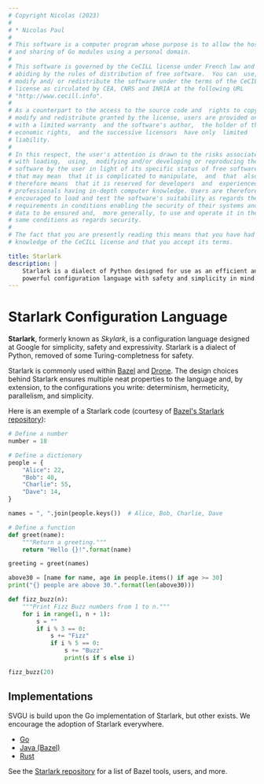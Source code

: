 ```yaml
---
# Copyright Nicolas (2023)
#
# * Nicolas Paul
#
# This software is a computer program whose purpose is to allow the hosting
# and sharing of Go modules using a personal domain.
#
# This software is governed by the CeCILL license under French law and
# abiding by the rules of distribution of free software.  You can  use, 
# modify and/ or redistribute the software under the terms of the CeCILL
# license as circulated by CEA, CNRS and INRIA at the following URL
# "http://www.cecill.info". 
#
# As a counterpart to the access to the source code and  rights to copy,
# modify and redistribute granted by the license, users are provided only
# with a limited warranty  and the software's author,  the holder of the
# economic rights,  and the successive licensors  have only  limited
# liability. 
#
# In this respect, the user's attention is drawn to the risks associated
# with loading,  using,  modifying and/or developing or reproducing the
# software by the user in light of its specific status of free software,
# that may mean  that it is complicated to manipulate,  and  that  also
# therefore means  that it is reserved for developers  and  experienced
# professionals having in-depth computer knowledge. Users are therefore
# encouraged to load and test the software's suitability as regards their
# requirements in conditions enabling the security of their systems and/or 
# data to be ensured and,  more generally, to use and operate it in the 
# same conditions as regards security.
#
# The fact that you are presently reading this means that you have had
# knowledge of the CeCILL license and that you accept its terms.

title: Starlark
description: |
    Starlark is a dialect of Python designed for use as an efficient and
    powerful configuration language with safety and simplicity in mind.
---
```


# Starlark Configuration Language

**Starlark**, formerly known as *Skylark*, is a configuration language designed
at Google for simplicity, safety and expressivity. Starlark is a dialect of
Python, removed of some Turing-completness for safety.

Starlark is commonly used within [Bazel](https://bazel.build) and
[Drone](https://drone.io/).
The design choices behind Starlark ensures multiple neat properties to the
language and, by extension, to the configurations you write: determinism,
hermeticity, parallelism, and simplicity.

Here is an exemple of a Starlark code (courtesy of [Bazel's Starlark repository](https://github.com/bazelbuild/starlark?tab=readme-ov-file#tour)):

```python
# Define a number
number = 18

# Define a dictionary
people = {
    "Alice": 22,
    "Bob": 40,
    "Charlie": 55,
    "Dave": 14,
}

names = ", ".join(people.keys())  # Alice, Bob, Charlie, Dave

# Define a function
def greet(name):
    """Return a greeting."""
    return "Hello {}!".format(name)

greeting = greet(names)

above30 = [name for name, age in people.items() if age >= 30]
print("{} people are above 30.".format(len(above30)))

def fizz_buzz(n):
    """Print Fizz Buzz numbers from 1 to n."""
    for i in range(1, n + 1):
        s = ""
        if i % 3 == 0:
            s += "Fizz"
            if i % 5 == 0:
                s += "Buzz"
                print(s if s else i)

fizz_buzz(20)
```

## Implementations

SVGU is build upon the Go implementation of Starlark, but other exists.
We encourage the adoption of Starlark everywhere.

- [Go](https://github.com/google/starlark-go/)
- [Java (Bazel)](https://github.com/bazelbuild/bazel/tree/master/src/main/java/net/starlark/java)
- [Rust](https://github.com/facebookexperimental/starlark-rust)

See the [Starlark repository](https://github.com/bazelbuild/starlark/blob/master/users.md)
for a list of Bazel tools, users, and more.
